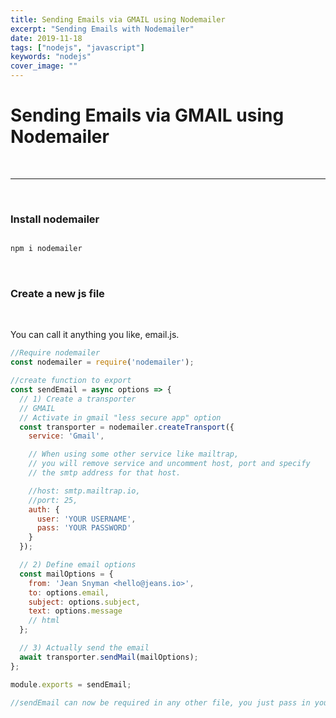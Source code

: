 ```yaml
---
title: Sending Emails via GMAIL using Nodemailer
excerpt: "Sending Emails with Nodemailer"
date: 2019-11-18
tags: ["nodejs", "javascript"]
keywords: "nodejs"
cover_image: ""
---
```


# Sending Emails via GMAIL using Nodemailer
<br>
<hr>
<br>

### Install nodemailer

```javascript

npm i nodemailer

```
<br>

### Create a new js file 

<br>

You can call it anything you like, email.js.
```javascript
//Require nodemailer
const nodemailer = require('nodemailer');

//create function to export
const sendEmail = async options => {
  // 1) Create a transporter
  // GMAIL
  // Activate in gmail "less secure app" option
  const transporter = nodemailer.createTransport({
    service: 'Gmail',

    // When using some other service like mailtrap, 
    // you will remove service and uncomment host, port and specify 
    // the smtp address for that host.

    //host: smtp.mailtrap.io,
    //port: 25,
    auth: {
      user: 'YOUR USERNAME',
      pass: 'YOUR PASSWORD'
    }
  });

  // 2) Define email options
  const mailOptions = {
    from: 'Jean Snyman <hello@jeans.io>',
    to: options.email,
    subject: options.subject,
    text: options.message
    // html
  };

  // 3) Actually send the email
  await transporter.sendMail(mailOptions);
};

module.exports = sendEmail;

//sendEmail can now be required in any other file, you just pass in your mail options. 

``` 
